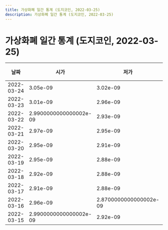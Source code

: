 ```yaml
---
title: 가상화폐 일간 통계 (도지코인, 2022-03-25)
description: 가상화폐 일간 통계 (도지코인, 2022-03-25)
---
```


가상화폐 일간 통계 (도지코인, 2022-03-25)
===

|날짜|시가|저가|고가|종가|비고|
|--|--|--|--|--|--|
|2022-03-24|3.05e-09|3.02e-09|3.27e-09|3.11e-09|    |
|2022-03-23|3.01e-09|2.96e-09|3.15e-09|3.1200000000000004e-09|    |
|2022-03-22|2.9900000000000002e-09|2.93e-09|3.0400000000000003e-09|3.02e-09|    |
|2022-03-21|2.97e-09|2.95e-09|2.9900000000000002e-09|2.9900000000000002e-09|    |
|2022-03-20|2.95e-09|2.91e-09|2.98e-09|2.97e-09|    |
|2022-03-19|2.95e-09|2.88e-09|2.98e-09|2.95e-09|    |
|2022-03-18|2.92e-09|2.88e-09|2.97e-09|2.88e-09|    |
|2022-03-17|2.91e-09|2.88e-09|2.96e-09|2.95e-09|    |
|2022-03-16|2.96e-09|2.8700000000000002e-09|3.01e-09|2.91e-09|    |
|2022-03-15|2.9900000000000002e-09|2.92e-09|3.0400000000000003e-09|3.01e-09|    |
